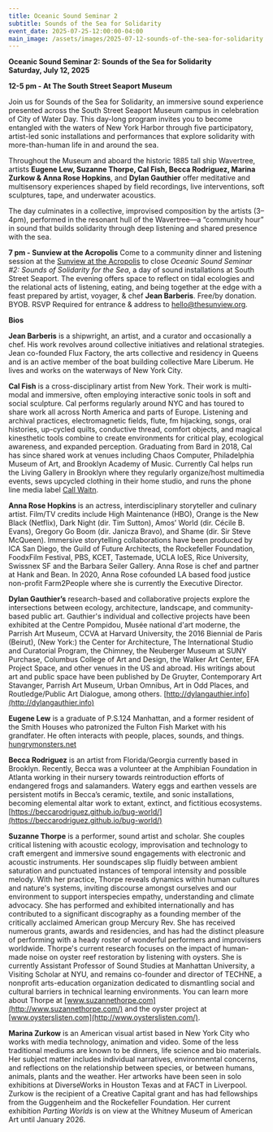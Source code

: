 ```yaml
---
title: Oceanic Sound Seminar 2
subtitle: Sounds of the Sea for Solidarity
event_date: 2025-07-25-12:00:00-04:00
main_image: /assets/images/2025-07-12-sounds-of-the-sea-for-solidarity.png
---
```


**Oceanic Sound Seminar 2: Sounds of the Sea for Solidarity<br>
Saturday, July 12, 2025**

**12-5 pm - At The South Street Seaport Museum**

Join us for Sounds of the Sea for Solidarity, an immersive sound experience presented across the South Street Seaport Museum campus in celebration of City of Water Day. This day-long program invites you to become entangled with the waters of New York Harbor through five participatory, artist-led sonic installations and performances that explore solidarity with more-than-human life in and around the sea.

Throughout the Museum and aboard the historic 1885 tall ship Wavertree, artists **Eugene Lew, Suzanne Thorpe, Cal Fish, Becca Rodriguez, Marina Zurkow & Anna Rose Hopkins**, and **Dylan Gauthier** offer meditative and multisensory experiences shaped by field recordings, live interventions, soft sculptures, tape, and underwater acoustics. 

The day culminates in a collective, improvised composition by the artists (3–4pm), performed in the resonant hull of the Wavertree—a “community hour” in sound that builds solidarity through deep listening and shared presence with the sea.

**7 pm - Sunview at the Acropolis** Come to a community dinner and listening session at the [Sunview at the Acropolis](https://www.thesunview.org/) to close *Oceanic Sound Seminar #2: Sounds of Solidarity for the Sea*, a day of sound installations at South Street Seaport. The evening offers space to reflect on tidal ecologies and the relational acts of listening, eating, and being together at the edge with a feast prepared by artist, voyager, & chef **Jean Barberis**. Free/by donation. BYOB. RSVP Required for entrance & address to hello@thesunview.org.

**Bios**

**Jean Barberis** is a shipwright, an artist, and a curator and occasionally a chef. His work revolves around collective initiatives and relational strategies. Jean co-founded Flux Factory, the arts collective and residency in Queens and is an active member of the boat building collective Mare Liberum. He lives and works on the waterways of New York City.

**Cal Fish** is a cross-disciplinary artist from New York. Their work is multi-modal and immersive, often employing interactive sonic tools in soft and social sculpture. Cal performs regularly around NYC and has toured to share work all across North America and parts of Europe. Listening and archival practices, electromagnetic fields, flute, fm hijacking, songs, oral histories, up-cycled quilts, conductive thread, comfort objects, and magical kinesthetic tools combine to create environments for critical play, ecological awareness, and expanded perception. Graduating from Bard in 2018, Cal has since shared work at venues including Chaos Computer, Philadelphia Museum of Art, and Brooklyn Academy of Music. Currently Cal helps run the Living Gallery in Brooklyn where they regularly organize/host multimedia events, sews upcycled clothing in their home studio, and runs the phone line media label [Call Waitn](https://callwaitn.bandcamp.com/album/cursed-image).

**Anna Rose Hopkins** is an actress, interdisciplinary storyteller and culinary artist. Film/TV credits include High Maintenance (HBO), Orange is the New Black (Netflix), Dark Night (dir. Tim Sutton), Amos’ World (dir. Cécile B. Evans), Gregory Go Boom (dir. Janicza Bravo), and Shame (dir. Sir Steve McQueen). Immersive storytelling collaborations have been produced by ICA San Diego, the Guild of Future Architects, the Rockefeller Foundation, FoodxFilm Festival, PBS, KCET, Tastemade, UCLA IoES, Rice University, Swissnex SF and the Barbara Seiler Gallery. Anna Rose is chef and partner at Hank and Bean. In 2020, Anna Rose cofounded LA based food justice non-profit Farm2People where she is currently the Executive Director.

**Dylan Gauthier’s** research-based and collaborative projects explore the intersections between ecology, architecture, landscape, and community-based public art. Gauthier's individual and collective projects have been exhibited at the Centre Pompidou, Musée national d'art moderne, the Parrish Art Museum, CCVA at Harvard University, the 2016 Biennial de Paris (Beirut), (New York:) the Center for Architecture, The International Studio and Curatorial Program, the Chimney, the Neuberger Museum at SUNY Purchase, Columbus College of Art and Design, the Walker Art Center, EFA Project Space, and other venues in the US and abroad.  His writings about art and public space have been published by De Gruyter, Contemporary Art Stavanger, Parrish Art Museum, Urban Omnibus, Art in Odd Places, and Routledge/Public Art Dialogue, among others. [http://dylangauthier.info](http://dylangauthier.info)

**Eugene Lew** is a graduate of P.S.124 Manhattan, and a former resident of the Smith Houses who patronized the Fulton Fish Market with his grandfater. He often interacts with people, places, sounds, and things. [hungrymonsters.net](http://hungrymonsters.net/)

**Becca Rodriguez** is an artist from Florida/Georgia currently based in Brooklyn. Recently, Becca was a volunteer at the Amphibian Foundation in Atlanta working in their nursery towards reintroduction efforts of endangered frogs and salamanders. Watery eggs and earthen vessels are persistent motifs in Becca’s ceramic, textile, and sonic installations, becoming elemental altar work to extant, extinct, and fictitious ecosystems. [https://beccarodriguez.github.io/bug-world/](https://beccarodriguez.github.io/bug-world/)

**Suzanne Thorpe** is a performer, sound artist and scholar. She couples critical listening with acoustic ecology, improvisation and technology to craft emergent and immersive sound engagements with electronic and acoustic instruments. Her soundscapes slip fluidly between ambient saturation and punctuated instances of temporal intensity and possible melody. With her practice, Thorpe reveals dynamics within human cultures and nature's systems, inviting discourse amongst ourselves and our environment to support interspecies empathy, understanding and climate advocacy. She has performed and exhibited internationally and has contributed to a significant discography as a founding member of the critically acclaimed American group Mercury Rev. She has received numerous grants, awards and residencies, and has had the distinct pleasure of performing with a heady roster of wonderful performers and improvisers worldwide. Thorpe's current research focuses on the impact of human-made noise on oyster reef restoration by listening with oysters. She is currently Assistant Professor of Sound Studies at Manhattan University, a Visiting Scholar at NYU, and remains co-founder and director of TECHNE, a nonprofit arts-education organization dedicated to dismantling social and cultural barriers in technical learning environments. You can learn more about Thorpe at [www.suzannethorpe.com](http://www.suzannethorpe.com/) and the oyster project at [www.oysterslisten.com](http://www.oysterslisten.com/). 

**Marina Zurkow** is an American visual artist based in New York City who works with media technology, animation and video. Some of the less traditional mediums are known to be dinners, life science and bio materials. Her subject matter includes individual narratives, environmental concerns, and reflections on the relationship between species, or between humans, animals, plants and the weather. Her artworks have been seen in solo exhibitions at DiverseWorks in Houston Texas and at FACT in Liverpool. Zurkow is the recipient of a Creative Capital grant and has had fellowships from the Guggenheim and the Rockefeller Foundation. Her current exhibition *Parting Worlds* is on view at the Whitney Museum of American Art until January 2026.
